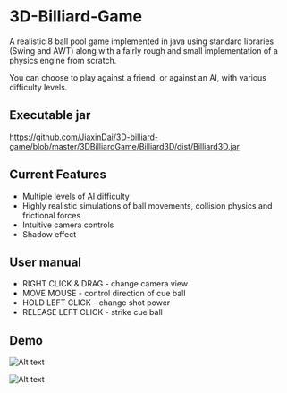 # 3D-Billiard-Game
A realistic 8 ball pool game implemented in java using standard libraries (Swing and AWT) along with a fairly rough and small implementation of a physics engine from scratch.

You can choose to play against a friend, or against an AI, with various difficulty levels.

## Executable jar
https://github.com/JiaxinDai/3D-billiard-game/blob/master/3DBilliardGame/Billiard3D/dist/Billiard3D.jar


## Current Features
* Multiple levels of AI difficulty
* Highly realistic simulations of ball movements, collision physics and frictional forces
* Intuitive camera controls
* Shadow effect


## User manual
* RIGHT CLICK & DRAG - change camera view
* MOVE MOUSE - control direction of cue ball
* HOLD LEFT CLICK - change shot power
* RELEASE LEFT CLICK - strike cue ball

## Demo
![Alt text](Billiard_start.gif?raw=true "Landing Page")

![Alt text](Billiard_play.gif?raw=true "Landing Page")

